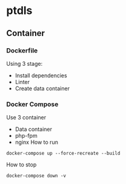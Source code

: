 # ptdls


## Container

### Dockerfile

Using 3 stage:
 - Install dependencies
 - Linter 
 - Create data container
 
### Docker Compose

Use 3 container
 - Data container
 - php-fpm
 - nginx
How to run
```shell script
docker-compose up --force-recreate --build
```

How to stop
```shell script
docker-compose down -v
```